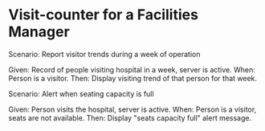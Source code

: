 # Visit-counter for a Facilities Manager

Scenario: Report visitor trends during a week of operation

  Given: Record of people visiting hospital in a week,
  server is active.
  When: Person is a visitor.
  Then: Display visiting trend of that person for that week.

Scenario: Alert when seating capacity is full

  Given: Person visits the hospital,
  server is active.
  When: Person is a visitor,
  seats are not available.
  Then: Display "seats capacity full" alert message.

